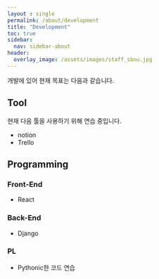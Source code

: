 ```yaml
---
layout : single
permalink: /about/development
title: "Development"
toc: true
sidebar:
  nav: sidebar-about
header:
  overlay_image: /assets/images/staff_sbnu.jpg
---
```


개발에 있어 현재 목표는 다음과 같습니다.

## Tool

현재 다음 툴을 사용하기 위해 연습 중입니다.

- notion
- Trello

## Programming

### Front-End

- React

### Back-End

- Django

### PL

- Pythonic한 코드 연습

